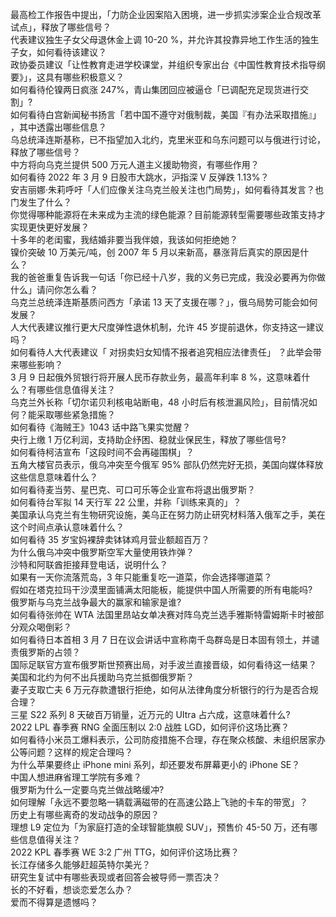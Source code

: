 最高检工作报告中提出，「力防企业因案陷入困境，进一步抓实涉案企业合规改革试点」，释放了哪些信号？  
代表建议独生子女父母退休金上调 10-20 %，并允许其投靠异地工作生活的独生子女，如何看待该建议？  
政协委员建议「让性教育走进学校课堂，并组织专家出台《中国性教育技术指导纲要》」，这具有哪些积极意义？  
如何看待伦镍两日疯涨 247%，青山集团回应被逼仓「已调配充足现货进行交割」?  
如何看待白宫新闻秘书扬言「若中国不遵守对俄制裁，美国『有办法采取措施』」 ，其中透露出哪些信息？  
乌总统泽连斯基称，已不指望加入北约，克里米亚和乌东问题可以与俄进行讨论，释放了哪些信号？  
中方将向乌克兰提供 500 万元人道主义援助物资，有哪些作用？  
如何看待 2022 年 3 月 9 日股市大跳水，沪指深 V 反弹跌 1.13%？  
安吉丽娜·朱莉呼吁「人们应像关注乌克兰般关注也门局势」，如何看待其发言？也门发生了什么？  
你觉得哪种能源将在未来成为主流的绿色能源？目前能源转型需要哪些政策支持才实现更快更好发展？  
十多年的老闺蜜，我结婚非要当我伴娘，我该如何拒绝她？  
镍价突破 10 万美元/吨，创 2007 年 5 月以来新高，暴涨背后真实的原因是什么？  
我的爸爸重复告诉我一句话「你已经十八岁，我的义务已完成，我没必要再为你做什么」请问你怎么看？  
乌克兰总统泽连斯基质问西方「承诺 13 天了支援在哪？」，俄乌局势可能会如何发展？  
人大代表建议推行更大尺度弹性退休机制，允许 45 岁提前退休，你支持这一建议吗？  
如何看待人大代表建议「 对拐卖妇女知情不报者追究相应法律责任」 ？此举会带来哪些影响？  
3 月 9 日起俄外贸银行将开展人民币存款业务，最高年利率 8 %，这意味着什么？有哪些信息值得关注？  
乌克兰外长称「切尔诺贝利核电站断电，48 小时后有核泄漏风险」，目前情况如何？能采取哪些紧急措施？  
如何看待《海贼王》1043 话中路飞果实觉醒？  
央行上缴 1 万亿利润，支持助企纾困、稳就业保民生，释放了哪些信号?  
如何看待柯洁宣布「这段时间不会再碰围棋」？  
五角大楼官员表示，俄乌冲突至今俄军 95% 部队仍然完好无损，美国向媒体释放这些信息意味着什么？  
如何看待麦当劳、星巴克、可口可乐等企业宣布将退出俄罗斯？  
如何看待台军拟 14 天行军 22 公里，并称「训练来真的」？  
美国承认乌克兰有生物研究设施，美乌正在努力防止研究材料落入俄军之手，美在这个时间点承认意味着什么？  
如何看待 35 岁宝妈裸辞卖钵钵鸡月营业额超百万？  
为什么俄乌冲突中俄罗斯空军大量使用铁炸弹？  
沙特和阿联酋拒接拜登电话，说明什么？  
如果有一天你流落荒岛，3 年只能重复吃一道菜，你会选择哪道菜？  
假如在塔克拉玛干沙漠里面铺满太阳能板，能提供中国人所需要的所有电能吗?  
俄罗斯与乌克兰战争最大的赢家和输家是谁?  
如何看待张帅在 WTA 法国里昂站女单决赛对阵乌克兰选手雅斯特雷姆斯卡时被部分观众喝倒彩？  
如何看待日本首相 3 月 7 日在议会讲话中宣称南千岛群岛是日本固有领土，并谴责俄罗斯的占领？  
国际足联官方宣布俄罗斯世预赛出局，对手波兰直接晋级，如何看待这一结果？  
美国和北约为何不出兵援助乌克兰抵御俄罗斯？  
妻子支取亡夫 6 万元存款遭银行拒绝，如何从法律角度分析银行的行为是否合规合理？  
三星 S22 系列 8 天破百万销量，近万元的 UItra 占六成，这意味着什么?  
2022 LPL 春季赛 RNG 全面压制以 2:0 战胜 LGD，如何评价这场比赛？  
如何看待小米员工爆料表示，公司防疫措施不合理，存在聚众核酸、未组织居家办公等问题？这样的规定合理吗？  
为什么苹果要终止 iPhone mini 系列，却还要发布屏幕更小的 iPhone SE？  
中国人想进麻省理工学院有多难？  
俄罗斯为什么一定要乌克兰做战略缓冲?  
如何理解「永远不要忽略一辆载满磁带的在高速公路上飞驰的卡车的带宽」？  
历史上有哪些离奇的发动战争的原因？  
理想 L9 定位为「为家庭打造的全球智能旗舰 SUV」，预售价 45-50 万，还有哪些信息值得关注？  
2022 KPL 春季赛 WE 3:2 广州 TTG，如何评价这场比赛？  
长江存储多久能够赶超英特尔美光？  
研究生复试中有哪些表现或者回答会被导师一票否决？  
长的不好看，想谈恋爱怎么办？  
爱而不得算是遗憾吗？  
